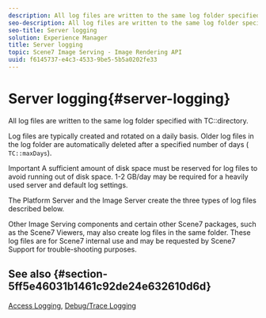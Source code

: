 ```yaml
---
description: All log files are written to the same log folder specified with TC directory.
seo-description: All log files are written to the same log folder specified with TC directory.
seo-title: Server logging
solution: Experience Manager
title: Server logging
topic: Scene7 Image Serving - Image Rendering API
uuid: f6145737-e4c3-4533-9be5-5b5a0202fe33
---
```


# Server logging{#server-logging}

All log files are written to the same log folder specified with TC::directory.

Log files are typically created and rotated on a daily basis. Older log files in the log folder are automatically deleted after a specified number of days ( `TC::maxDays`).

Important A sufficient amount of disk space must be reserved for log files to avoid running out of disk space. 1-2 GB/day may be required for a heavily used server and default log settings.

The Platform Server and the Image Server create the three types of log files described below.

Other Image Serving components and certain other Scene7 packages, such as the Scene7 Viewers, may also create log files in the same folder. These log files are for Scene7 internal use and may be requested by Scene7 Support for trouble-shooting purposes.

## See also {#section-5ff5e46031b1461c92de24e632610d6d}

[Access Logging](../../../../is-api/image-serving-api-ref/c-configuration-and-administration/c-server-settings/r-access-logging.md#reference-5d175921c12a48a6be7f722517615d0f), [Debug/Trace Logging](../../../../is-api/image-serving-api-ref/c-configuration-and-administration/c-server-settings/r-debug-trace-logging.md#reference-4b372f81001849f5b495457da7af8e82) 
